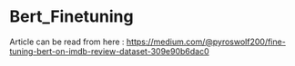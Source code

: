 # Bert_Finetuning

Article can be read from here : https://medium.com/@pyroswolf200/fine-tuning-bert-on-imdb-review-dataset-309e90b6dac0
